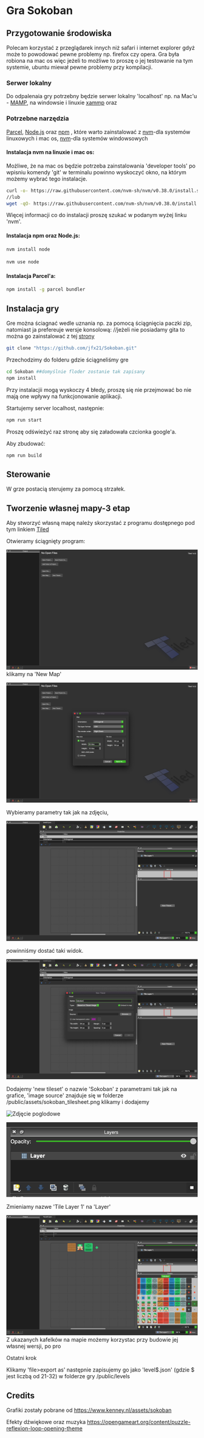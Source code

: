 # Gra Sokoban 


## Przygotowanie środowiska

Polecam korzystać z przeglądarek innych niż safari i internet explorer gdyż może to powodować pewne problemy np. firefox czy opera. Gra była robiona na mac os więc jeżeli to możliwe to proszę o jej testowanie na tym systemie, ubuntu miewał pewne problemy przy kompilacji.

### Serwer lokalny
Do odpalenaia gry potrzebny będzie serwer lokalny 'localhost' np. na Mac'u - [MAMP](https://www.mamp.info/en/downloads/),
na windowsie i linuxie [xammp](https://www.apachefriends.org/download.html) oraz 

### Potrzebne narzędzia
[Parcel](https://parceljs.org/), [Node.js](https://github.com/nvm-sh/nvm) oraz [npm](https://www.npmjs.com/) 
, które warto zainstalować z [nvm](https://github.com/nvm-sh/nvm)-dla systemów linuxowych i mac os, [nvm](https://github.com/coreybutler/nvm-windows)-dla systemów windowsowych 

#### Instalacja nvm na linuxie i mac os:
Możliwe, że na mac os będzie potrzeba zainstalowania 'developer tools' po wpisniu komendy 'git' w terminalu powinno wyskoczyć okno, na którym możemy wybrać tego instalacje.

```bash
curl -o- https://raw.githubusercontent.com/nvm-sh/nvm/v0.38.0/install.sh | bash
//lub
wget -qO- https://raw.githubusercontent.com/nvm-sh/nvm/v0.38.0/install.sh | bash
```
Więcej informacji co do instalacji proszę szukać w podanym wyżej linku 'nvm'.

#### Instalacja npm oraz Node.js:
```bash
nvm install node

nvm use node
```
#### Instalacja Parcel'a:
```bash
npm install -g parcel bundler
```

## Instalacja gry
Gre można ściagnać wedle uznania np. za pomocą ściągnięcia paczki zip,
natomiast ja prefereuje wersje konsolową:
//jeżeli nie posiadamy gita to można go zainstalować z tej [strony](https://git-scm.com/book/en/v2/Getting-Started-Installing-Git)

```bash
git clone "https://github.com/jfx21/Sokoban.git"
```

Przechodzimy do folderu gdzie ściągneliśmy gre
```bash
cd Sokoban ##domyślnie floder zostanie tak zapisany
npm install
```
Przy instalacjii mogą wyskoczy 4 błedy, proszę się nie przejmować bo nie mają one wpływy na funkcjonowanie aplikacji.

Startujemy server localhost, następnie:
```bash
npm run start
```

Proszę odświeżyć raz stronę aby się załadowała czcionka google'a.

Aby zbudować:
```bash
npm run build
```
## Sterowanie
W grze postacią sterujemy za pomocą strzałek.
## Tworzenie własnej mapy-3 etap
Aby stworzyć własną mapę należy skorzystać z programu dostępnego pod tym linkiem [Tiled](https://www.mapeditor.org/)

Otwieramy ściągnięty program:

![I krok](img/4.png?raw=true)
klikamy na 'New Map'

![II krok](img/5.png?raw=true)

Wybieramy parametry tak jak na zdjęciu,

![III krok](img/1.png?raw=true)

powinniśmy dostać taki widok.

![IV krok](img/2.png?raw=true)

Dodajemy 'new tileset' o nazwie 'Sokoban' z parametrami tak jak na grafice, 'image source' znajduje się w folderze 
/public/assets/sokoban_tilesheet.png klikamy i dodajemy

![Zdjęcie poglodowe](https://github.com/jfx21/Sokoban/tree/main/img/3.png?raw=true)

![V krok](img/7.png?raw=true)

Zmieniamy nazwe 'Tile Layer 1' na 'Layer'

![VI krok](img/6.png?raw=true)
Z ukazanych kafelków na mapie możemy korzystac przy budowie jej własnej wersji, po pro

Ostatni krok

Klikamy 'file>export as' następnie zapisujemy go jako 'level$.json' (gdzie $ jest liczbą od 21-32) w folderze gry 
/public/levels


## Credits 
Grafiki zostały pobrane od https://www.kenney.nl/assets/sokoban

Efekty dźwiękowe oraz muzyka 
https://opengameart.org/content/puzzle-reflexion-loop-opening-theme
